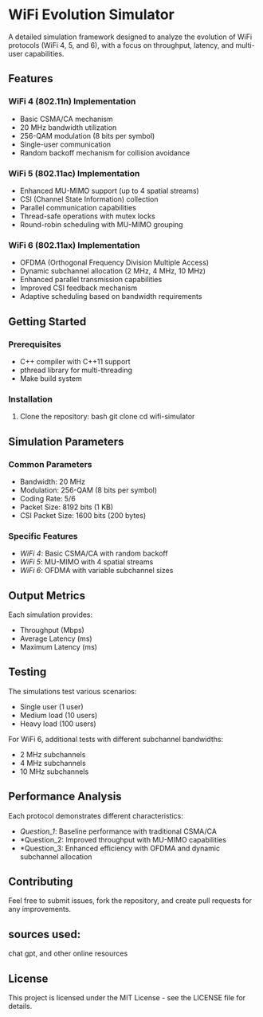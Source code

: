 


# WiFi Evolution Simulator

A detailed simulation framework designed to analyze the evolution of WiFi protocols (WiFi 4, 5, and 6), with a focus on throughput, latency, and multi-user capabilities.


## Features

### WiFi 4 (802.11n) Implementation
- Basic CSMA/CA mechanism
- 20 MHz bandwidth utilization
- 256-QAM modulation (8 bits per symbol)
- Single-user communication
- Random backoff mechanism for collision avoidance

### WiFi 5 (802.11ac) Implementation
- Enhanced MU-MIMO support (up to 4 spatial streams)
- CSI (Channel State Information) collection
- Parallel communication capabilities
- Thread-safe operations with mutex locks
- Round-robin scheduling with MU-MIMO grouping

### WiFi 6 (802.11ax) Implementation
- OFDMA (Orthogonal Frequency Division Multiple Access)
- Dynamic subchannel allocation (2 MHz, 4 MHz, 10 MHz)
- Enhanced parallel transmission capabilities
- Improved CSI feedback mechanism
- Adaptive scheduling based on bandwidth requirements

## Getting Started

### Prerequisites
- C++ compiler with C++11 support
- pthread library for multi-threading
- Make build system

### Installation

1. Clone the repository:
bash
git clone <repository-url>
cd wifi-simulator






## Simulation Parameters

### Common Parameters
- Bandwidth: 20 MHz
- Modulation: 256-QAM (8 bits per symbol)
- Coding Rate: 5/6
- Packet Size: 8192 bits (1 KB)
- CSI Packet Size: 1600 bits (200 bytes)

### Specific Features
- *WiFi 4*: Basic CSMA/CA with random backoff
- *WiFi 5*: MU-MIMO with 4 spatial streams
- *WiFi 6*: OFDMA with variable subchannel sizes

## Output Metrics

Each simulation provides:
- Throughput (Mbps)
- Average Latency (ms)
- Maximum Latency (ms)


## Testing

The simulations test various scenarios:
- Single user (1 user)
- Medium load (10 users)
- Heavy load (100 users)

For WiFi 6, additional tests with different subchannel bandwidths:
- 2 MHz subchannels
- 4 MHz subchannels
- 10 MHz subchannels

## Performance Analysis

Each protocol demonstrates different characteristics:
- *Question_1*: Baseline performance with traditional CSMA/CA
- *Question_2: Improved throughput with MU-MIMO capabilities
- *Question_3: Enhanced efficiency with OFDMA and dynamic subchannel allocation

## Contributing

Feel free to submit issues, fork the repository, and create pull requests for any improvements.

## sources used:

chat gpt, and other online resources
## License

This project is licensed under the MIT License - see the LICENSE file for details.
